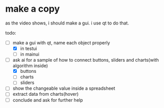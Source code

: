 # make a copy

as the video shows, i should make a gui. i use qt to do that.

todo:

- [ ] make a gui with qt, name each object properly
  - [x] in testui
  - [ ] in mainui
- [ ] ask ai for a sample of how to connect buttons, sliders and charts(with algorithm inside)
  - [x] buttons
  - [ ] charts
  - [ ] sliders
- [ ] show the changeable value inside a spreadsheet
- [ ] extract data from charts(hover)
- [ ] conclude and ask for further help

